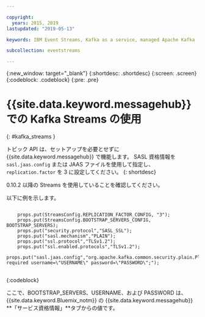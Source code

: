 ```yaml
---

copyright:
  years: 2015, 2019
lastupdated: "2019-05-13"

keywords: IBM Event Streams, Kafka as a service, managed Apache Kafka

subcollection: eventstreams

---
```


{:new_window: target="_blank"}
{:shortdesc: .shortdesc}
{:screen: .screen}
{:codeblock: .codeblock}
{:pre: .pre}

# {{site.data.keyword.messagehub}} での Kafka Streams の使用
{: #kafka_streams }

トピック API は、セットアップを必要とせずに {{site.data.keyword.messagehub}} で機能します。 SASL 資格情報を <code>sasl.jaas.config</code> または JAAS ファイルを使用して指定し、<code>replication.factor</code> を 3 に設定してください。
{: shortdesc}

0.10.2 以降の Streams を使用していることを確認してください。   

以下に例を示します。

<pre>
<code>
    props.put(StreamsConfig.REPLICATION_FACTOR_CONFIG, "3");
    props.put(StreamsConfig.BOOTSTRAP_SERVERS_CONFIG, BOOTSTRAP_SERVERS);
    props.put("security.protocol","SASL_SSL");
    props.put("sasl.mechanism","PLAIN");
    props.put("ssl.protocol","TLSv1.2");
    props.put("ssl.enabled.protocols","TLSv1.2");
    props.put("sasl.jaas.config","org.apache.kafka.common.security.plain.PlainLoginModule required username=\"USERNAME\" password=\"PASSWORD\";");
</code>
</pre>
{:codeblock}

ここで、BOOTSTRAP_SERVERS、USERNAME、および PASSWORD は、{{site.data.keyword.Bluemix_notm}} の {{site.data.keyword.messagehub}} **「サービス資格情報」**タブからの値です。

<!--
new topic that includes content from existing topics about samples and migration
-->
